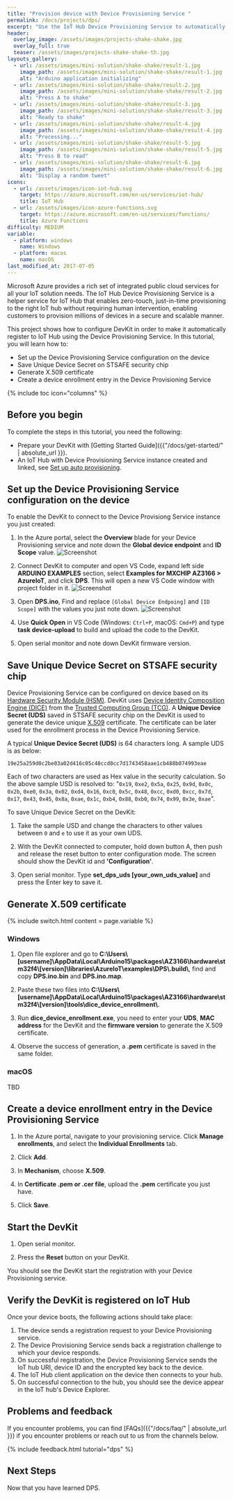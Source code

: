 ```yaml
---
title: "Provision device with Device Provisioning Service "
permalink: /docs/projects/dps/
excerpt: "Use the IoT Hub Device Provisioning Service to automatically provision security enabled devices to IoT hub."
header:
  overlay_image: /assets/images/projects-shake-shake.jpg
  overlay_full: true
  teaser: /assets/images/projects-shake-shake-th.jpg
layouts_gallery:
  - url: /assets/images/mini-solution/shake-shake/result-1.jpg
    image_path: /assets/images/mini-solution/shake-shake/result-1.jpg
    alt: "Arduino application initializing"
  - url: /assets/images/mini-solution/shake-shake/result-2.jpg
    image_path: /assets/images/mini-solution/shake-shake/result-2.jpg
    alt: "Press A to shake"
  - url: /assets/images/mini-solution/shake-shake/result-3.jpg
    image_path: /assets/images/mini-solution/shake-shake/result-3.jpg
    alt: "Ready to shake"
  - url: /assets/images/mini-solution/shake-shake/result-4.jpg
    image_path: /assets/images/mini-solution/shake-shake/result-4.jpg
    alt: "Processing..."
  - url: /assets/images/mini-solution/shake-shake/result-5.jpg
    image_path: /assets/images/mini-solution/shake-shake/result-5.jpg
    alt: "Press B to read"
  - url: /assets/images/mini-solution/shake-shake/result-6.jpg
    image_path: /assets/images/mini-solution/shake-shake/result-6.jpg
    alt: "Display a random tweet"
icons:
  - url: /assets/images/icon-iot-hub.svg
    target: https://azure.microsoft.com/en-us/services/iot-hub/
    title: IoT Hub
  - url: /assets/images/icon-azure-functions.svg
    target: https://azure.microsoft.com/en-us/services/functions/
    title: Azure Functions
difficulty: MEDIUM
variable:
  - platform: windows
    name: Windows
  - platform: macos
    name: macOS
last_modified_at: 2017-07-05
---
```


Microsoft Azure provides a rich set of integrated public cloud services for all your IoT solution needs. The IoT Hub Device Provisioning Service is a helper service for IoT Hub that enables zero-touch, just-in-time provisioning to the right IoT hub without requiring human intervention, enabling customers to provision millions of devices in a secure and scalable manner.

This project shows how to configure DevKit in order to make it automatically register to IoT Hub using the Device Provisioning Service. In this tutorial, you will learn how to:

* Set up the Device Provisioning Service configuration on the device
* Save Unique Device Secret on STSAFE security chip
* Generate X.509 certificate
* Create a device enrollment entry in the Device Provisioning Service

{% include toc icon="columns" %}

## Before you begin

To complete the steps in this tutorial, you need the following:

* Prepare your DevKit with [Getting Started Guide]({{"/docs/get-started/" | absolute_url }}).
* An IoT Hub with Device Provisioning Service instance created and linked, see [Set up auto provisioning](https://docs.microsoft.com/en-us/azure/iot-dps/quick-setup-auto-provision).

## Set up the Device Provisioning Service configuration on the device

To enable the DevKit to connect to the Device Provisiong Service instance you just created:

1. In the Azure portal, select the **Overview** blade for your Device Provisioning service and note down the **Global device endpoint** and **ID Scope** value.
  ![Screenshot]()

2. Connect DevKit to computer and open VS Code, expand left side **ARDUINO EXAMPLES** section, select **Examples for MXCHIP AZ3166 > AzureIoT**, and click **DPS**. This will open a new VS Code window with project folder in it.
  ![Screenshot]()

3. Open **DPS.ino**, Find and replace `[Global Device Endpoing]` and `[ID Scope]` with the values you just note down.
  ![Screenshot]()

4. Use **Quick Open** in VS Code (Windows: `Ctrl+P`, macOS: `Cmd+P`) and type **task device-upload** to build and upload the code to the DevKit.

5. Open serial monitor and note down DevKit firmware version.

## Save Unique Device Secret on STSAFE security chip

Device Provisioning Service can be configured on device based on its [Hardware Security Module (HSM)](https://azure.microsoft.com/en-us/blog/azure-iot-supports-new-security-hardware-to-strengthen-iot-security/). DevKit uses [Device Identity Composition Engine (DICE)](https://trustedcomputinggroup.org/wp-content/uploads/Foundational-Trust-for-IOT-and-Resource-Constrained-Devices.pdf) from the [Trusted Computing Group (TCG)](https://trustedcomputinggroup.org). A **Unique Device Secret (UDS)** saved in STSAFE security chip on the DevKit is used to generate the device unique [X.509](https://docs.microsoft.com/en-us/azure/iot-dps/tutorial-set-up-device#select-a-hardware-security-module) certificate. The certificate can be later used for the enrollment process in the Device Provisioning Service.

A typical **Unique Device Secret (UDS)** is 64 characters long. A sample UDS is as below:

```
19e25a259d0c2be03a02d416c05c48ccd0cc7d1743458aae1cb488b074993eae
```

Each of two characters are used as Hex value in the security calculation. So the above sample USD is resolved to: "`0x19`, `0xe2`, `0x5a`, `0x25`, `0x9d`, `0x0c`, `0x2b`, `0xe0`, `0x3a`, `0x02`, `0xd4`, `0x16`, `0xc0`, `0x5c`, `0x48`, `0xcc`, `0xd0`, `0xcc`, `0x7d`, `0x17`, `0x43`, `0x45`, `0x8a`, `0xae`, `0x1c`, `0xb4`, `0x88`, `0xb0`, `0x74`, `0x99`, `0x3e`, `0xae`".

To save Unique Device Secret on the DevKit:

1. Take the sample USD and change the characters to other values between `0` and `e` to use it as your own UDS.

2. With the DevKit connected to computer, hold down button A, then push and release the reset button to enter configuration mode. The screen should show the DevKit id and **'Configuration'**.

3. Open serial monitor. Type **set_dps_uds [your_own_uds_value]** and press the Enter key to save it.

## Generate X.509 certificate

{% include switch.html content = page.variable %}

### Windows

1. Open file explorer and go to **C:\Users\\[username]\AppData\Local\Arduino15\packages\AZ3166\hardware\stm32f4\\[version]\libraries\AzureIoT\examples\DPS\\.build\\**, find and copy **DPS.ino.bin** and **DPS.ino.map**.

2. Paste these two files into **C:\Users\\[username]\AppData\Local\Arduino15\packages\AZ3166\hardware\stm32f4\\[version]\tools\dice_device_enrollment\\**.

3. Run **dice_device_enrollment.exe**, you need to enter your **UDS**, **MAC address** for the DevKit and the **firmware version** to generate the X.509 certificate.

4. Observe the success of generation, a **.pem** certificate is saved in the same folder.

### macOS

TBD

## Create a device enrollment entry in the Device Provisioning Service

1. In the Azure portal, navigate to your provisioning service. Click **Manage enrollments**, and select the **Individual Enrollments** tab.

2. Click **Add**.

3. In **Mechanism**, choose **X.509**.

4. In **Certificate .pem or .cer file**, upload the **.pem** certificate you just have.

5. Click **Save**.

## Start the DevKit

1. Open serial monitor.

2. Press the **Reset** button on your DevKit.

You should see the DevKit start the registration with your Device Provisioning service.

## Verify the DevKit is registered on IoT Hub

Once your device boots, the following actions should take place:

1. The device sends a registration request to your Device Provisioning service.
2. The Device Provisioning Service sends back a registration challenge to which your device responds.
3. On successful registration, the Device Provisioning Service sends the IoT hub URI, device ID and the encrypted key back to the device.
4. The IoT Hub client application on the device then connects to your hub.
5. On successful connection to the hub, you should see the device appear in the IoT hub's Device Explorer.

## Problems and feedback

If you encounter problems, you can find [FAQs]({{"/docs/faq/" | absolute_url }}) if you encounter problems or reach out to us from the channels below.

{% include feedback.html tutorial="dps" %}

## Next Steps

Now that you have learned DPS.